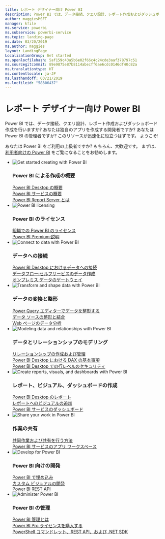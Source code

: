 ```yaml
---
title: レポート デザイナー向け Power BI
description: Power BI では、データ接続、クエリ設計、レポート作成およびダッシュボード作成を行いますか? あなたは独自のアプリを作成する開発者ですか? それとも Power BI の管理者ですか?
author: maggiesMSFT
manager: kfile
ms.service: powerbi
ms.subservice: powerbi-service
ms.topic: landing-page
ms.date: 03/20/2019
ms.author: maggies
layout: LandingPage
LocalizationGroup: Get started
ms.openlocfilehash: 5af159c43a5b6e02f66c4c24cde3aaf378797c51
ms.sourcegitcommit: 89e9875e87b8114abecff6ae6cdc0146df40c82a
ms.translationtype: HT
ms.contentlocale: ja-JP
ms.lasthandoff: 03/21/2019
ms.locfileid: "58306437"
---
```

# <a name="power-bi-for-report-designers"></a>レポート デザイナー向け Power BI

Power BI では、データ接続、クエリ設計、レポート作成およびダッシュボード作成を行いますか? あなたは独自のアプリを作成する開発者ですか? あなたは Power BI の管理者ですか? このリソースが迅速化に役立つはずです。 ようこそ!

あなたは Power BI をご利用の上級者ですか? もちろん、大歓迎です。 まずは、[利用者向けの Power BI](consumer/power-bi-consumer-landing.md) をご覧になることをお勧めします。

<ul class="panelContent cardsF"> 
            <li> 
                  <div class="cardSize"> 
                        <div class="cardPadding"> 
                              <div class="card"> 
                                    <div class="cardImageOuter">
                                          <div class="cardImage">
                                                <img alt="Get started creating with Power BI" src="media/power-bi-creator-landing/power-bi-designer-get-started.svg" data-linktype="relative-path">
                                          </div>
                                    </div>
                                    <div class="cardText"> 
                                          <h3>Power BI による作成の概要</h3> 
                                          <p></p>
                                               <a href="desktop-what-is-desktop.md">Power BI Desktop の概要</a><br/> 
                                               <a href="power-bi-overview.md">Power BI サービスの概要</a><br/> 
                                               <a href="report-server/get-started.md">Power BI Report Server とは</a>
                                    </div> 
                              </div> 
                        </div> 
                  </div> 
            </li>
            <li> 
                  <div class="cardSize"> 
                        <div class="cardPadding"> 
                              <div class="card"> 
                                    <div class="cardImageOuter">
                                          <div class="cardImage">
                                                <img alt="Power BI licensing" src="media/power-bi-creator-landing/power-bi-designer-licensing.svg" data-linktype="relative-path">
                                          </div>
                                    </div>
                                    <div class="cardText"> 
                                          <h3>Power BI のライセンス</h3> 
                                          <p></p>
                                                <a href="service-admin-licensing-organization.md">組織での Power BI のライセンス</a><br/> 
                                                <a href="service-premium.md">Power BI Premium:説明</a> 
                                    </div> 
                              </div> 
                        </div> 
                  </div> 
            </li>
            <li> 
                  <div class="cardSize"> 
                        <div class="cardPadding"> 
                              <div class="card"> 
                                    <div class="cardImageOuter">
                                          <div class="cardImage">
                                                <img alt="Connect to data with Power BI" src="media/power-bi-creator-landing/power-bi-designer-connect-data.svg" data-linktype="relative-path">
                                          </div>
                                    </div>
                                    <div class="cardText"> 
                                          <h3>データへの接続</h3> 
                                          <p></p>
                                                <a href="desktop-quickstart-connect-to-data.md">Power BI Desktop におけるデータへの接続</a><br/> 
                                                <a href="service-dataflows-overview.md">データフロー:セルフサービスのデータ作成</a><br/> 
                                                <a href="service-gateway-install.md">オンプレミス データのゲートウェイ</a>
                                    </div> 
                              </div> 
                        </div> 
                  </div> 
            </li>
            <li> 
                  <div class="cardSize"> 
                        <div class="cardPadding"> 
                              <div class="card"> 
                                    <div class="cardImageOuter">
                                          <div class="cardImage">
                                                <img alt="Transform and shape data with Power BI" src="media/power-bi-creator-landing/power-bi-designer-transform-shape-data.svg" data-linktype="relative-path">
                                          </div>
                                    </div>
                                    <div class="cardText"> 
                                          <h3>データの変換と整形</h3> 
                                          <p></p>
                                                <a href="desktop-common-query-tasks.md">Power Query エディターでデータを整形する</a><br/> 
                                                <a href="desktop-shape-and-combine-data.md">データ ソースの整形と結合</a><br/> 
                                                <a href="desktop-tutorial-importing-and-analyzing-data-from-a-web-page.md">Web ページのデータ分析</a>
                                    </div> 
                              </div> 
                        </div> 
                  </div> 
            </li>
            <li> 
                  <div class="cardSize"> 
                        <div class="cardPadding"> 
                              <div class="card"> 
                                    <div class="cardImageOuter">
                                          <div class="cardImage">
                                                <img alt="Modeling data and relationships with Power BI" src="media/power-bi-creator-landing/power-bi-designer-modeling-data-relationships.svg" data-linktype="relative-path">
                                          </div>
                                    </div>
                                    <div class="cardText"> 
                                          <h3>データとリレーションシップのモデリング</h3> 
                                          <p></p>
                                                <a href="desktop-create-and-manage-relationships.md">リレーションシップの作成および管理</a><br/>
                                                <a href="desktop-quickstart-learn-dax-basics.md">Power BI Desktop における DAX の基本事項</a><br/> 
                                                <a href="service-admin-rls.md">Power BI Desktop での行レベルのセキュリティ</a> 
                                    </div> 
                              </div> 
                        </div> 
                  </div> 
            </li>
            <li> 
                  <div class="cardSize"> 
                        <div class="cardPadding"> 
                              <div class="card"> 
                                    <div class="cardImageOuter">
                                          <div class="cardImage">
                                                <img alt="Create reports, visuals, and dashboards with Power BI" src="media/power-bi-creator-landing/power-bi-designer-create-reports-visuals-dashboards.svg" data-linktype="relative-path">
                                          </div>
                                    </div>
                                    <div class="cardText"> 
                                          <h3>レポート、ビジュアル、ダッシュボードの作成</h3> 
                                          <p></p>
                                                <a href="desktop-report-view.md">Power BI Desktop のレポート</a><br/> 
                                                <a href="power-bi-report-add-visualizations-i.md">レポートへのビジュアルの追加</a><br/> 
                                                <a href="service-dashboard-create.md">Power BI サービスのダッシュボード</a>
                                    </div> 
                              </div> 
                        </div> 
                  </div> 
            </li>
            <li> 
                  <div class="cardSize"> 
                        <div class="cardPadding"> 
                              <div class="card"> 
                                    <div class="cardImageOuter">
                                          <div class="cardImage">
                                                <img alt="Share your work in Power BI" src="media/power-bi-creator-landing/power-bi-designer-share-work.svg" data-linktype="relative-path">
                                          </div>
                                    </div>
                                    <div class="cardText"> 
                                          <h3>作業の共有</h3> 
                                          <p></p>
                                                <a href="service-how-to-collaborate-distribute-dashboards-reports.md">共同作業および共有を行う方法</a><br/>
                                                <a href="service-create-workspaces.md">Power BI サービスのアプリ ワークスペース</a> 
                                    </div> 
                              </div> 
                        </div> 
                  </div> 
            </li>
            <li> 
                  <div class="cardSize"> 
                        <div class="cardPadding"> 
                              <div class="card"> 
                                    <div class="cardImageOuter">
                                          <div class="cardImage">
                                                <img alt="Develop for Power BI" src="media/power-bi-creator-landing/power-bi-designer-develop-power-bi.svg" data-linktype="relative-path">
                                          </div>
                                    </div>
                                    <div class="cardText"> 
                                          <h3>Power BI 向けの開発</h3> 
                                          <p></p>
                                                <a href="developer/embedding.md">Power BI で埋め込み</a><br/> 
                                                <a href="developer/custom-visual-develop-tutorial.md">カスタム ビジュアルの開発</a><br/> 
                                                <a href="https://docs.microsoft.com/rest/api/power-bi">Power BI REST API</a>
                                    </div> 
                              </div> 
                        </div> 
                  </div> 
            </li>
            <li> 
                  <div class="cardSize"> 
                        <div class="cardPadding"> 
                              <div class="card"> 
                                    <div class="cardImageOuter">
                                          <div class="cardImage">
                                                <img alt="Administer Power BI" src="media/power-bi-creator-landing/power-bi-designer-administer-power-bi.svg" data-linktype="relative-path">
                                          </div>
                                    </div>
                                    <div class="cardText"> 
                                          <h3>Power BI の管理</h3> 
                                          <p></p>
                                                <a href="service-admin-administering-power-bi-in-your-organization.md">Power BI 管理とは</a><br/> 
                                                <a href="service-admin-purchasing-power-bi-pro.md">Power BI Pro ライセンスを購入する</a><br/>
                                                <a href="service-admin-reference.md">PowerShell コマンドレット、REST API、および .NET SDK</a>
                                    </div> 
                              </div> 
                        </div> 
                  </div> 
            </li>
</ul>



